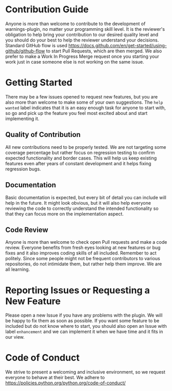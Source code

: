 Contribution Guide
==================
Anyone is more than welcome to contribute to the development of warnings-plugin,
no matter your programming skill level. It is the reviewer's obligation to help bring your
contribution to our desired quality level and you should do your best to help the reviewer
understand your decisions. Standard GitHub flow is used https://docs.github.com/en/get-started/using-github/github-flow
to start Pull Requests, which are then merged. We also prefer to make a Work In Progress
Merge request once you starting your work just in case someone else is not working on the
same issue.

Getting Started
===============
There may be a few issues opened to request new features, but you are also
more than welcome to make some of your own suggestions. The `help wanted` label
indicates that it is an easy enough task for anyone to start with, so go and pick up the
feature you feel most excited about and start implementing it.

Quality of Contribution
-----------------------
All new contributions need to be properly tested. We are not targeting some coverage
percentage but rather focus on regression testing to confirm expected functionality
and border cases. This will help us keep existing features even after years of constant
development and it helps fixing regression bugs.

Documentation
-------------
Basic documentation is expected, but every bit of detail you can include will help in
the future. It might look obvious, but it will also help everyone reviewing the code to
correctly understand the intended functionality so that they can focus more on the implementation
aspect.

Code Review
-----------
Anyone is more than welcome to check open Pull requests and make a code review. Everyone
benefits from fresh eyes looking at new features or bug fixes and it also improves
coding skills of all included. Remember to act politely. Since some people might not be
frequent contributors to various repositories, do not intimidate them, but rather
help them improve. We are all learning.

Reporting Issues or Requesting a New Feature
============================================
Please open a new Issue if you have any problems with the plugin. We will be happy
to fix them as soon as possible. If you want some feature to be included but do not know
where to start, you should also open an Issue with label `enhancement` and we
can implement it when we have time and it fits in our view.

Code of Conduct
===============
We strive to present a welcoming and inclusive environment, so we request everyone to behave
at their best. We adhere to https://policies.python.org/python.org/code-of-conduct/
